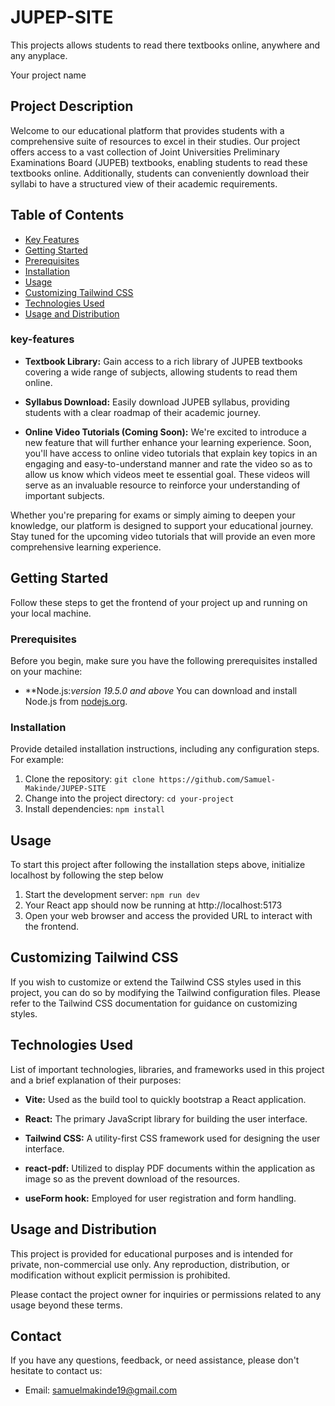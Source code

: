 # JUPEP-SITE
This projects allows students to read there textbooks online, anywhere and any anyplace.



Your project name

## Project Description

Welcome to our educational platform that provides students with a comprehensive suite of resources to excel in their studies. Our project offers access to a vast collection of Joint Universities Preliminary Examinations Board (JUPEB) textbooks, enabling students to read these textbooks online. Additionally, students can conveniently download their syllabi to have a structured view of their academic requirements.

## Table of Contents
- [Key Features](#key-features)
- [Getting Started](#getting-started)
- [Prerequisites](#prerequisites)
- [Installation](#installation)
- [Usage](#usage)
- [Customizing Tailwind CSS](#customizing-tailwind-css)
- [Technologies Used](#technologies-used)
- [Usage and Distribution](#usage-and-distribution)

### key-features

- **Textbook Library:** Gain access to a rich library of JUPEB textbooks covering a wide range of subjects, allowing students to read them online.

- **Syllabus Download:** Easily download JUPEB syllabus, providing students with a clear roadmap of their academic journey.

- **Online Video Tutorials (Coming Soon):** We're excited to introduce a new feature that will further enhance your learning experience. Soon, you'll have access to online video tutorials that explain key topics in an engaging and easy-to-understand manner and rate the video so as to allow us know which videos meet te essential goal. These videos will serve as an invaluable resource to reinforce your understanding of important subjects.

Whether you're preparing for exams or simply aiming to deepen your knowledge, our platform is designed to support your educational journey. Stay tuned for the upcoming video tutorials that will provide an even more comprehensive learning experience.

## Getting Started

Follow these steps to get the frontend of your project up and running on your local machine.

### Prerequisites

Before you begin, make sure you have the following prerequisites installed on your machine:

- **Node.js:*version 19.5.0 and above* You can download and install Node.js from [nodejs.org](https://nodejs.org/en/download).

### Installation

Provide detailed installation instructions, including any configuration steps. For example:

1. Clone the repository: `git clone https://github.com/Samuel-Makinde/JUPEP-SITE`
2. Change into the project directory: `cd your-project`
3. Install dependencies: `npm install`

## Usage

To start this project after following the installation steps above, initialize localhost by following the step below

1. Start the development server: `npm run dev`
2. Your React app should now be running at http://localhost:5173 
3. Open your web browser and access the provided URL to interact with the frontend.

## Customizing Tailwind CSS

If you wish to customize or extend the Tailwind CSS styles used in this project, you can do so by modifying the Tailwind configuration files. Please refer to the Tailwind CSS documentation for guidance on customizing styles.

## Technologies Used

List of important technologies, libraries, and frameworks used in this project and a brief explanation of their purposes:

- **Vite:** Used as the build tool to quickly bootstrap a React application.

- **React:** The primary JavaScript library for building the user interface.

- **Tailwind CSS:** A utility-first CSS framework used for designing the user interface.

- **react-pdf:** Utilized to display PDF documents within the application as image so as the prevent download of the resources.

- **useForm hook:** Employed for user registration and form handling.


## Usage and Distribution

This project is provided for educational purposes and is intended for private, non-commercial use only. Any reproduction, distribution, or modification without explicit permission is prohibited.

Please contact the project owner for inquiries or permissions related to any usage beyond these terms.


## Contact

If you have any questions, feedback, or need assistance, please don't hesitate to contact us:

- Email: samuelmakinde19@gmail.com

